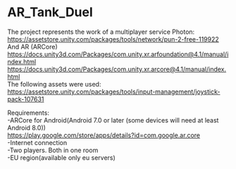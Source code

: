# AR_Tank_Duel
The project represents the work of a multiplayer service Photon:  
https://assetstore.unity.com/packages/tools/network/pun-2-free-119922  
And AR (ARCore)  
https://docs.unity3d.com/Packages/com.unity.xr.arfoundation@4.1/manual/index.html  
https://docs.unity3d.com/Packages/com.unity.xr.arcore@4.1/manual/index.html  
The following assets were used:  
https://assetstore.unity.com/packages/tools/input-management/joystick-pack-107631

Requirements:  
-ARCore for Android(Android 7.0 or later (some devices will need at least Android 8.0))  
https://play.google.com/store/apps/details?id=com.google.ar.core  
-Internet connection  
-Two players. Both in one room  
-EU region(available only eu servers)  
